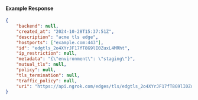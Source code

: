 <!-- Code generated for API Clients. DO NOT EDIT. -->

#### Example Response

```json
{
	"backend": null,
	"created_at": "2024-10-28T15:37:51Z",
	"description": "acme tls edge",
	"hostports": ["example.com:443"],
	"id": "edgtls_2o4XYrJF17fT8G9lI0ZuxL4MRht",
	"ip_restriction": null,
	"metadata": "{\"environment\": \"staging\"}",
	"mutual_tls": null,
	"policy": null,
	"tls_termination": null,
	"traffic_policy": null,
	"uri": "https://api.ngrok.com/edges/tls/edgtls_2o4XYrJF17fT8G9lI0ZuxL4MRht"
}
```
